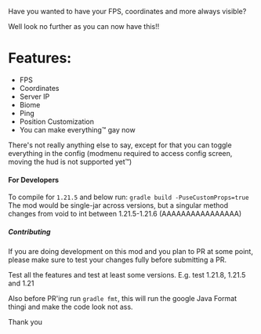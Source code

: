 Have you wanted to have your FPS, coordinates and more always visible?

Well look no further as you can now have this!!

# Features:
- FPS
- Coordinates
- Server IP
- Biome
- Ping
- Position Customization
- You can make everything™ gay now

There's not really anything else to say, except for that you can toggle everything in the config (modmenu required to access config screen, moving the hud is not supported yet™)


#### For Developers
To compile for `1.21.5` and below run: `gradle build -PuseCustomProps=true`
The mod would be single-jar across versions, but a singular method changes from void to int between 1.21.5-1.21.6 (AAAAAAAAAAAAAAAA)

##### Contributing
If you are doing development on this mod and you plan to PR at some point, please make sure to test your changes fully before submitting a PR. 

Test all the features and test at least some versions. E.g. test 1.21.8, 1.21.5 and 1.21

Also before PR'ing run `gradle fmt`, this will run the google Java Format thingi and make the code look not ass.


Thank you
